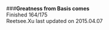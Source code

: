 ###__Greatness from Basis comes__    
Finished 164/175      
Reetsee.Xu last updated on 2015.04.07               
